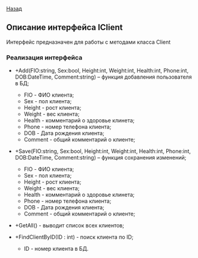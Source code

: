 [Назад](./API.md)

## Описание интерфейса IClient

Интерфейс предназначен для работы с методами класса Client

### Реализация интерфейса

+ +Add(FIO:string, Sex:bool, Height:int, Weight:int, Health:int, Phone:int, DOB:DateTime, Comment:string) – функция добавления пользователя в БД;
    * FIO - ФИО клиента;
    * Sex - пол клиента;
    * Height - рост клиента;
    * Weight - вес клиента;
    * Health - комментарий о здоровье клинета;
    * Phone - номер телефона клиента;
    * DOB - Дата рождения клиента;
    * Comment - общий комментарий о клиенте;

+ +Save(FIO:string, Sex:bool, Height:int, Weight:int, Health:int, Phone:int, DOB:DateTime, Comment:string) – функция сохранения изменений;
    * FIO - ФИО клиента;
    * Sex - пол клиента;
    * Height - рост клиента;
    * Weight - вес клиента;
    * Health - комментарий о здоровье клинета;
    * Phone - номер телефона клиента;
    * DOB - Дата рождения клиента;
    * Comment - общий комментарий о клиенте;

+ +GetAll() - выводит список всех клиентов;

+ +FindClientByID(ID : int)  - поиск клиента по ID;
    * ID - номер клиента в БД.